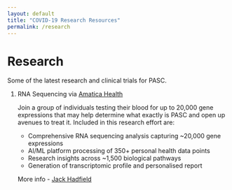 ```yaml
---
layout: default
title: "COVID-19 Research Resources"
permalink: /research
---
```


# Research

Some of the latest research and clinical trials for PASC.

1. RNA Sequencing via [Amatica Health](https://www.amaticahealth.com/me-cfs-long-covid-rna-sequencing-test/)

    Join a group of individuals testing their blood for up to 20,000 gene expressions that may help determine what exactly is PASC and open up avenues to treat it.  Included in this research effort are:

    - Comprehensive RNA sequencing analysis capturing ~20,000 gene expressions
    - AI/ML platform processing of 350+ personal health data points
    - Research insights across ~1,500 biological pathways
    - Generation of transcriptomic profile and personalised report

    More info - [Jack Hadfield](https://x.com/JackHadfield14)